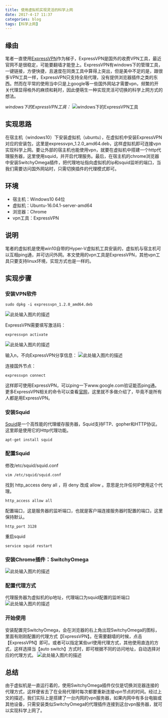 ```yaml
---
title: 使用虚拟机实现灵活的科学上网
date: 2017-4-17 11:37
categories: blog
tags: [科学上网] 
---
```


## 缘由
笔者一直使用[ExpressVPN][1]作为梯子，ExpressVPN是国外的收费VPN工具，最近官网不是很稳定，可能要翻墙才能登上。ExpressVPN有windows下的管理工具，一键链接，方便快捷，且速度在同类工具中算得上突出，但是美中不足的是，跟很多VPN工具一样，ExpressVPN只支持全局代理，没有提供浏览器插件之类的东西。然而在平常的使用当中只是上google等一些国外网站才需要vpn，频繁的开关代理显得格外的麻烦和耗时，因此便萌生一种实现灵活可切换的科学上网方式的想法。

*windows下的ExpressVPN工具：*
![windows下的ExpressVPN工具][2]

## 实现思路
在宿主机（windows10）下安装虚拟机（ubuntu），在虚拟机中安装ExpressVPN对应的安装包，这里是expressvpn_1.2.0_amd64.deb，这样虚拟机即可连接vpn实现科学上网。要让外部的宿主机也能使用vpn，就要在虚拟机中搭建一个http代理服务器，这里使用squid，并开启代理服务。最后，在宿主机的chrome浏览器中安装SwitchyOmega插件，把代理地址指向虚拟机的ip和squid监听的端口，当我们需要访问国外网站时，只需切换插件的代理模式即可。

## 环境
- 宿主机：Windows10 64位
- 虚拟机：Ubuntu-16.04.1-server-amd64
- 浏览器：Chrome
- vpn工具：ExpressVPN

## 说明
笔者的虚拟机是使用win10自带的Hyper-V虚拟机工具安装的，虚拟机与宿主机可以互相ping通，并可访问外网。本文使用的vpn工具是ExpressVPN，其他vpn工具只要支持linux环境，实现方式也是一样的。

## 实现步骤

### 安装VPN软件
```
sudo dpkg -i expressvpn_1.2.0_amd64.deb
```
![此处输入图片的描述][3]

ExpressVPN需要填写激活码：
```
expressvpn activate
```
![此处输入图片的描述][4]

输入n，不向ExpressVPN分享信息：
![此处输入图片的描述][5]

连接国外节点：
```
expressvpn connect
```

这样即可使用ExpressVPN，可以ping一下www.google.com验证能否ping通。更多ExpressVPN相关的命令可以查看[官网][6]，这里就不多做介绍了，毕竟不是所有人都是用ExpressVPN。

### 安装Squid
[Squid][7]是一个高性能的代理缓存服务器，Squid支持FTP、gopher和HTTP协议。这里即是使用它的Http代理功能。

```
apt-get install squid
```

### 配置Squid
修改/etc/squid/squid.conf
```
vim /etc/squid/squid.conf
```

找到 http_access deny all ，将 deny 改成 allow 。意思是允许任何IP使用这个代理。
```
http_access allow all
```

配置端口，这是服务器的监听端口，也就是客户端连接服务器时配置的端口，这里保持默认。
```
http_port 3128
```

重启squid
```
service squid restart
```

### 安装Chrome插件：SwitchyOmega

![此处输入图片的描述][8]

### 配置代理方式

代理服务器为虚拟机的ip地址，代理端口为squid配置的监听端口
![此处输入图片的描述][9]

### 开始使用
安装配置完SwitchyOmega，会在浏览器的右上角出现SwitchyOmega的图标，里面有刚刚配置的代理方式【ExpressVPN】。在需要翻墙的时候，点击【ExpressVPN】即可。或者可以指定某些url使用代理方式，其他使用直连的方式，这样选择当【auto switch】方式时，即可根据不同的访问地址，自动选择对应的代理方式。
![此处输入图片的描述][10]

## 总结
由于虚拟机是一直运行着的，使用SwitchyOmega插件仅仅是切换浏览器连接的代理方式，这样便省去了在全局代理时每次都要重新连接vpn节点的时间。经过上文的描述，我们实际上是搭建了一台内网的vpn服务器，如果内网中有多台电脑或其他设备，只需安装类似SwitchyOmega的代理插件连接到这台vpn服务器，就可以实现科学上网了。


  [1]: https://www.expressvpn.com/
  [2]: http://ww4.sinaimg.cn/large/698f7fe7gy1fepfqray3pj20am0go75q.jpg
  [3]: https://2y0ge4lrxiko1n2r1be9ibxk-wpengine.netdna-ssl.com/wp-content/uploads/2016/03/installer-command.png
  [4]: https://2y0ge4lrxiko1n2r1be9ibxk-wpengine.netdna-ssl.com/wp-content/uploads/2016/03/activate-expressvpn.png
  [5]: https://2y0ge4lrxiko1n2r1be9ibxk-wpengine.netdna-ssl.com/wp-content/uploads/2016/03/sharing-information.png
  [6]: www.expressvpn.com
  [7]: http://baike.baidu.com/link?url=Zxt1x4-IkZNBUndGuz6gMDqSZM3REYRHdwk-6zd5rQn8XggYMCIuAvwqGWLBAQhOVOqKsf9ZsjfPGMGyzaB3sq
  [8]: http://ww4.sinaimg.cn/large/698f7fe7gy1fepfqrf9rmj20mx05a3ym.jpg
  [9]: http://ww4.sinaimg.cn/large/698f7fe7gy1fepfqrl54yj218g0leab5.jpg
  [10]: http://ww4.sinaimg.cn/large/698f7fe7gy1fepfqscytzj204o05ta9y.jpg